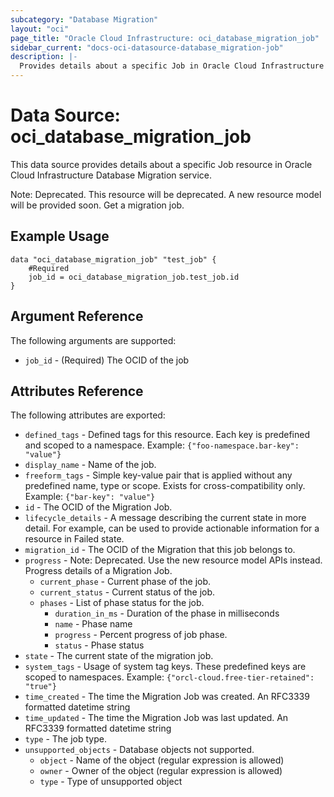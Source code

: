 ```yaml
---
subcategory: "Database Migration"
layout: "oci"
page_title: "Oracle Cloud Infrastructure: oci_database_migration_job"
sidebar_current: "docs-oci-datasource-database_migration-job"
description: |-
  Provides details about a specific Job in Oracle Cloud Infrastructure Database Migration service
---
```


# Data Source: oci_database_migration_job
This data source provides details about a specific Job resource in Oracle Cloud Infrastructure Database Migration service.

Note: Deprecated. This resource will be deprecated. A new resource model will be provided soon.
Get a migration job.


## Example Usage

```hcl
data "oci_database_migration_job" "test_job" {
	#Required
	job_id = oci_database_migration_job.test_job.id
}
```

## Argument Reference

The following arguments are supported:

* `job_id` - (Required) The OCID of the job 


## Attributes Reference

The following attributes are exported:

* `defined_tags` - Defined tags for this resource. Each key is predefined and scoped to a namespace. Example: `{"foo-namespace.bar-key": "value"}` 
* `display_name` - Name of the job. 
* `freeform_tags` - Simple key-value pair that is applied without any predefined name, type or scope. Exists for cross-compatibility only. Example: `{"bar-key": "value"}` 
* `id` - The OCID of the Migration Job. 
* `lifecycle_details` - A message describing the current state in more detail. For example, can be used to provide actionable information for a resource in Failed state. 
* `migration_id` - The OCID of the Migration that this job belongs to. 
* `progress` - Note: Deprecated. Use the new resource model APIs instead. Progress details of a Migration Job. 
	* `current_phase` - Current phase of the job. 
	* `current_status` - Current status of the job. 
	* `phases` - List of phase status for the job. 
		* `duration_in_ms` - Duration of the phase in milliseconds 
		* `name` - Phase name 
		* `progress` - Percent progress of job phase. 
		* `status` - Phase status 
* `state` - The current state of the migration job. 
* `system_tags` - Usage of system tag keys. These predefined keys are scoped to namespaces. Example: `{"orcl-cloud.free-tier-retained": "true"}` 
* `time_created` - The time the Migration Job was created. An RFC3339 formatted datetime string 
* `time_updated` - The time the Migration Job was last updated. An RFC3339 formatted datetime string 
* `type` - The job type. 
* `unsupported_objects` - Database objects not supported. 
	* `object` - Name of the object (regular expression is allowed) 
	* `owner` - Owner of the object (regular expression is allowed) 
	* `type` - Type of unsupported object 

